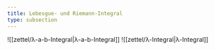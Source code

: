 ```yaml
---
title: Lebesgue- und Riemann-Integral
type: subsection
---
```


![[zettel/λ-a-b-Integral|λ-a-b-Integral]]
![[zettel/λ-Integral|λ-Integral]]